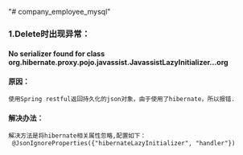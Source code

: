 "# company_employee_mysql" 
### 1.Delete时出现异常：
#### No serializer found for class org.hibernate.proxy.pojo.javassist.JavassistLazyInitializer...org
#### 原因：
```html
使用Spring restful返回持久化的json对象，由于使用了hibernate，所以报错.
```
#### 解决办法：
```html
解决方法是将hibernate相关属性忽略,配置如下：
 @JsonIgnoreProperties({"hibernateLazyInitializer", "handler"})
```
